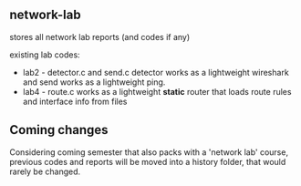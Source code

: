 ## network-lab

stores all network lab reports (and codes if any)

existing lab codes:

- lab2 - detector.c and send.c
detector works as a lightweight wireshark and send works as a lightweight ping.
- lab4 - route.c
works as a lightweight **static** router that loads route rules and interface info from files

## Coming changes

Considering coming semester that also packs with a 'network lab' course, 
previous codes and reports will be moved into a history folder,
that would rarely be changed.
